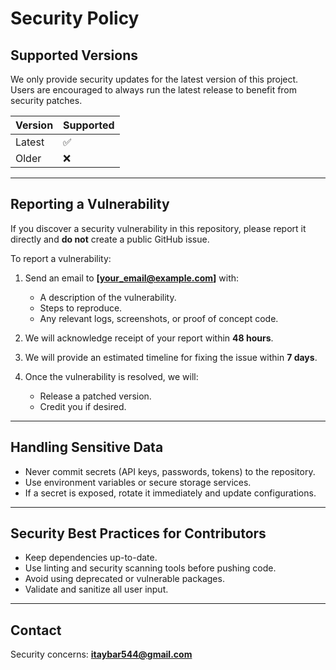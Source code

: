 # Security Policy

## Supported Versions

We only provide security updates for the latest version of this project.  
Users are encouraged to always run the latest release to benefit from security patches.

| Version   | Supported |
|-----------|-----------|
| Latest    | ✅         |
| Older     | ❌         |

---

## Reporting a Vulnerability

If you discover a security vulnerability in this repository, please report it directly and **do not** create a public GitHub issue.

To report a vulnerability:

1. Send an email to **[your_email@example.com]** with:
   - A description of the vulnerability.
   - Steps to reproduce.
   - Any relevant logs, screenshots, or proof of concept code.

2. We will acknowledge receipt of your report within **48 hours**.

3. We will provide an estimated timeline for fixing the issue within **7 days**.

4. Once the vulnerability is resolved, we will:
   - Release a patched version.
   - Credit you if desired.

---

## Handling Sensitive Data

- Never commit secrets (API keys, passwords, tokens) to the repository.
- Use environment variables or secure storage services.
- If a secret is exposed, rotate it immediately and update configurations.

---

## Security Best Practices for Contributors

- Keep dependencies up-to-date.
- Use linting and security scanning tools before pushing code.
- Avoid using deprecated or vulnerable packages.
- Validate and sanitize all user input.

---

## Contact

Security concerns: **itaybar544@gmail.com**
